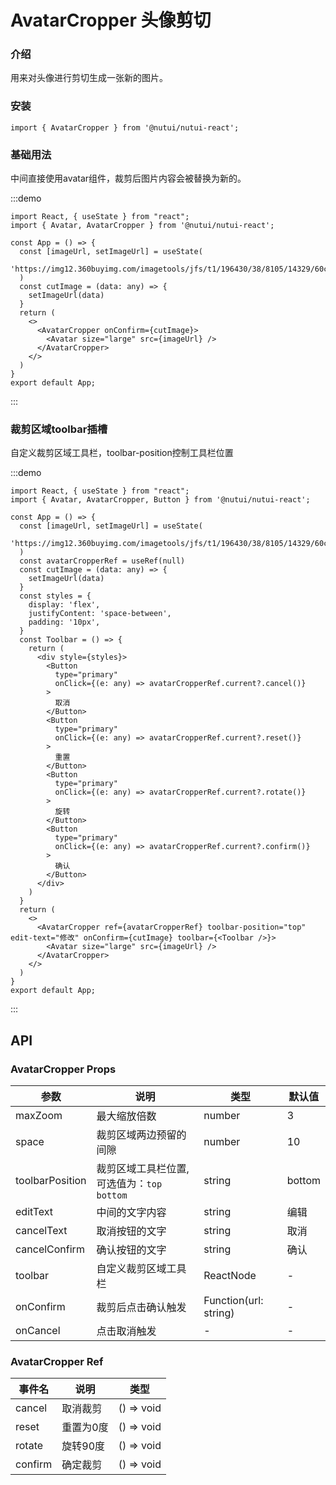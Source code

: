 # AvatarCropper 头像剪切

### 介绍

用来对头像进行剪切生成一张新的图片。

### 安装

```tsx
import { AvatarCropper } from '@nutui/nutui-react';
```

### 基础用法

中间直接使用avatar组件，裁剪后图片内容会被替换为新的。

:::demo

```tsx
import React, { useState } from "react";
import { Avatar, AvatarCropper } from '@nutui/nutui-react';

const App = () => {
  const [imageUrl, setImageUrl] = useState(
    'https://img12.360buyimg.com/imagetools/jfs/t1/196430/38/8105/14329/60c806a4Ed506298a/e6de9fb7b8490f38.png'
  )
  const cutImage = (data: any) => {
    setImageUrl(data)
  }
  return (
    <>
      <AvatarCropper onConfirm={cutImage}>
        <Avatar size="large" src={imageUrl} />
      </AvatarCropper>
    </>
  )
}
export default App;
```

:::

### 裁剪区域toolbar插槽

自定义裁剪区域工具栏，toolbar-position控制工具栏位置

:::demo

```tsx
import React, { useState } from "react";
import { Avatar, AvatarCropper, Button } from '@nutui/nutui-react';

const App = () => {
  const [imageUrl, setImageUrl] = useState(
    'https://img12.360buyimg.com/imagetools/jfs/t1/196430/38/8105/14329/60c806a4Ed506298a/e6de9fb7b8490f38.png'
  )
  const avatarCropperRef = useRef(null)
  const cutImage = (data: any) => {
    setImageUrl(data)
  }
  const styles = {
    display: 'flex',
    justifyContent: 'space-between',
    padding: '10px',
  }
  const Toolbar = () => {
    return (
      <div style={styles}>
        <Button
          type="primary"
          onClick={(e: any) => avatarCropperRef.current?.cancel()}
        >
          取消
        </Button>
        <Button
          type="primary"
          onClick={(e: any) => avatarCropperRef.current?.reset()}
        >
          重置
        </Button>
        <Button
          type="primary"
          onClick={(e: any) => avatarCropperRef.current?.rotate()}
        >
          旋转
        </Button>
        <Button
          type="primary"
          onClick={(e: any) => avatarCropperRef.current?.confirm()}
        >
          确认
        </Button>
      </div>
    )
  }
  return (
    <>
      <AvatarCropper ref={avatarCropperRef} toolbar-position="top" edit-text="修改" onConfirm={cutImage} toolbar={<Toolbar />}>
        <Avatar size="large" src={imageUrl} />
      </AvatarCropper>
    </>
  )
}
export default App;
```

:::

## API

### AvatarCropper Props

| 参数             | 说明                                        | 类型   | 默认值 |
| ---------------- | ------------------------------------------- | ------ | ------ |
| maxZoom         | 最大缩放倍数                                | number | 3      |
| space            | 裁剪区域两边预留的间隙                      | number | 10     |
| toolbarPosition | 裁剪区域工具栏位置,可选值为：`top` `bottom` | string | bottom |
| editText        | 中间的文字内容                              | string | 编辑   |
| cancelText      | 取消按钮的文字                              | string | 取消   |
| cancelConfirm   | 确认按钮的文字                              | string | 确认   |
| toolbar         | 自定义裁剪区域工具栏                       |  ReactNode   |  - |
| onConfirm       | 裁剪后点击确认触发                    | Function(url: string) |  - |
| onCancel        | 点击取消触发                          | -                |  - |

### AvatarCropper Ref

| 事件名  | 说明      |  类型 |
| ------- | --------- | ----- |
| cancel  | 取消裁剪  | () => void |
| reset   | 重置为0度 | () => void |
| rotate  | 旋转90度  | () => void |
| confirm | 确定裁剪  | () => void |
